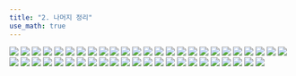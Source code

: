```yaml
---
title: "2. 나머지 정리"
use_math: true
---
```


<img src="/2025 공통수학1 ppt/2. 나머지 정리/1.png"/>
<img src="/2025 공통수학1 ppt/2. 나머지 정리/2.png"/>
<img src="/2025 공통수학1 ppt/2. 나머지 정리/3.png"/>
<img src="/2025 공통수학1 ppt/2. 나머지 정리/4.png"/>
<img src="/2025 공통수학1 ppt/2. 나머지 정리/5.png"/>
<img src="/2025 공통수학1 ppt/2. 나머지 정리/6.png"/>
<img src="/2025 공통수학1 ppt/2. 나머지 정리/7.png"/>
<img src="/2025 공통수학1 ppt/2. 나머지 정리/8.png"/>
<img src="/2025 공통수학1 ppt/2. 나머지 정리/9.png"/>
<img src="/2025 공통수학1 ppt/2. 나머지 정리/10.png"/>
<img src="/2025 공통수학1 ppt/2. 나머지 정리/11.png"/>
<img src="/2025 공통수학1 ppt/2. 나머지 정리/12.png"/>
<img src="/2025 공통수학1 ppt/2. 나머지 정리/13.png"/>
<img src="/2025 공통수학1 ppt/2. 나머지 정리/14.png"/>
<img src="/2025 공통수학1 ppt/2. 나머지 정리/15.png"/>
<img src="/2025 공통수학1 ppt/2. 나머지 정리/16.png"/>
<img src="/2025 공통수학1 ppt/2. 나머지 정리/17.png"/>
<img src="/2025 공통수학1 ppt/2. 나머지 정리/18.png"/>
<img src="/2025 공통수학1 ppt/2. 나머지 정리/19.png"/>
<img src="/2025 공통수학1 ppt/2. 나머지 정리/20.png"/>
<img src="/2025 공통수학1 ppt/2. 나머지 정리/21.png"/>
<img src="/2025 공통수학1 ppt/2. 나머지 정리/22.png"/>
<img src="/2025 공통수학1 ppt/2. 나머지 정리/23.png"/>
<img src="/2025 공통수학1 ppt/2. 나머지 정리/24.png"/>
<img src="/2025 공통수학1 ppt/2. 나머지 정리/25.png"/>
<img src="/2025 공통수학1 ppt/2. 나머지 정리/26.png"/>
<img src="/2025 공통수학1 ppt/2. 나머지 정리/27.png"/>
<img src="/2025 공통수학1 ppt/2. 나머지 정리/28.png"/>
<img src="/2025 공통수학1 ppt/2. 나머지 정리/29.png"/>
<img src="/2025 공통수학1 ppt/2. 나머지 정리/30.png"/>
<img src="/2025 공통수학1 ppt/2. 나머지 정리/31.png"/>
<img src="/2025 공통수학1 ppt/2. 나머지 정리/32.png"/>
<img src="/2025 공통수학1 ppt/2. 나머지 정리/33.png"/>
<img src="/2025 공통수학1 ppt/2. 나머지 정리/34.png"/>
<img src="/2025 공통수학1 ppt/2. 나머지 정리/35.png"/>
<img src="/2025 공통수학1 ppt/2. 나머지 정리/36.png"/>
<img src="/2025 공통수학1 ppt/2. 나머지 정리/37.png"/>
<img src="/2025 공통수학1 ppt/2. 나머지 정리/38.png"/>
<img src="/2025 공통수학1 ppt/2. 나머지 정리/39.png"/>
<img src="/2025 공통수학1 ppt/2. 나머지 정리/40.png"/>
<img src="/2025 공통수학1 ppt/2. 나머지 정리/41.png"/>
<img src="/2025 공통수학1 ppt/2. 나머지 정리/42.png"/>
<img src="/2025 공통수학1 ppt/2. 나머지 정리/43.png"/>
<img src="/2025 공통수학1 ppt/2. 나머지 정리/44.png"/>
<img src="/2025 공통수학1 ppt/2. 나머지 정리/45.png"/>
<img src="/2025 공통수학1 ppt/2. 나머지 정리/46.png"/>
<img src="/2025 공통수학1 ppt/2. 나머지 정리/47.png"/>
<img src="/2025 공통수학1 ppt/2. 나머지 정리/48.png"/>